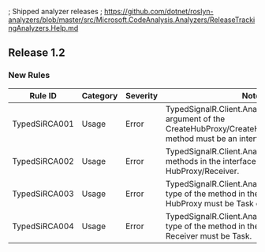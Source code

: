﻿; Shipped analyzer releases
; https://github.com/dotnet/roslyn-analyzers/blob/master/src/Microsoft.CodeAnalysis.Analyzers/ReleaseTrackingAnalyzers.Help.md

## Release 1.2

### New Rules

Rule ID       | Category | Severity | Notes
--------------|----------|----------|--------------------
TypedSiRCA001 |  Usage   |  Error   | TypedSignalR.Client.Analyzer.001: Type argument of the CreateHubProxy/CreateHubProxyWith/Register method must be an interface.
TypedSiRCA002 |  Usage   |  Error   | TypedSignalR.Client.Analyzer.002: Only define methods in the interface used for HubProxy/Receiver.
TypedSiRCA003 |  Usage   |  Error   | TypedSignalR.Client.Analyzer.003: The return type of the method in the interface used for HubProxy must be Task or Task<T>.
TypedSiRCA004 |  Usage   |  Error   | TypedSignalR.Client.Analyzer.004: The return type of the method in the interface used for Receiver must be Task.
